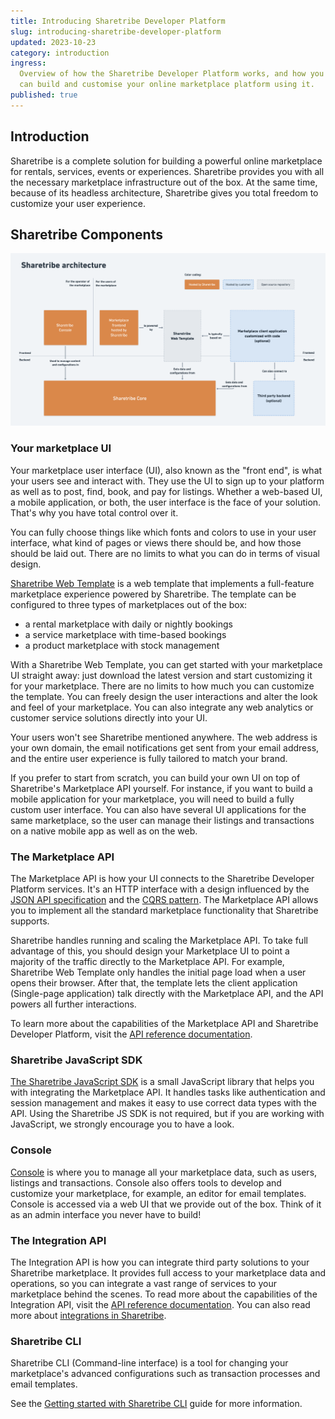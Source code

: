 ```yaml
---
title: Introducing Sharetribe Developer Platform
slug: introducing-sharetribe-developer-platform
updated: 2023-10-23
category: introduction
ingress:
  Overview of how the Sharetribe Developer Platform works, and how you
  can build and customise your online marketplace platform using it.
published: true
---
```


## Introduction

Sharetribe is a complete solution for building a powerful online
marketplace for rentals, services, events or experiences. Sharetribe
provides you with all the necessary marketplace infrastructure out of
the box. At the same time, because of its headless architecture,
Sharetribe gives you total freedom to customize your user experience.

## Sharetribe Components

![Sharetribe customer architecture](./sharetribe-customer-architecture.png)

### Your marketplace UI

Your marketplace user interface (UI), also known as the "front end", is
what your users see and interact with. They use the UI to sign up to
your platform as well as to post, find, book, and pay for listings.
Whether a web-based UI, a mobile application, or both, the user
interface is the face of your solution. That's why you have total
control over it.

You can fully choose things like which fonts and colors to use in your
user interface, what kind of pages or views there should be, and how
those should be laid out. There are no limits to what you can do in
terms of visual design.

[Sharetribe Web Template](/introduction/getting-started-with-web-template/)
is a web template that implements a full-feature marketplace experience
powered by Sharetribe. The template can be configured to three types of
marketplaces out of the box:

- a rental marketplace with daily or nightly bookings
- a service marketplace with time-based bookings
- a product marketplace with stock management

With a Sharetribe Web Template, you can get started with your
marketplace UI straight away: just download the latest version and start
customizing it for your marketplace. There are no limits to how much you
can customize the template. You can freely design the user interactions
and alter the look and feel of your marketplace. You can also integrate
any web analytics or customer service solutions directly into your UI.

Your users won't see Sharetribe mentioned anywhere. The web address is
your own domain, the email notifications get sent from your email
address, and the entire user experience is fully tailored to match your
brand.

If you prefer to start from scratch, you can build your own UI on top of
Sharetribe's Marketplace API yourself. For instance, if you want to
build a mobile application for your marketplace, you will need to build
a fully custom user interface. You can also have several UI applications
for the same marketplace, so the user can manage their listings and
transactions on a native mobile app as well as on the web.

### The Marketplace API

The Marketplace API is how your UI connects to the Sharetribe Developer
Platform services. It's an HTTP interface with a design influenced by
the [JSON API specification](https://jsonapi.org/) and the
[CQRS pattern](https://martinfowler.com/bliki/CQRS.html). The
Marketplace API allows you to implement all the standard marketplace
functionality that Sharetribe supports.

Sharetribe handles running and scaling the Marketplace API. To take full
advantage of this, you should design your Marketplace UI to point a
majority of the traffic directly to the Marketplace API. For example,
Sharetribe Web Template only handles the initial page load when a user
opens their browser. After that, the template lets the client
application (Single-page application) talk directly with the Marketplace
API, and the API powers all further interactions.

To learn more about the capabilities of the Marketplace API and
Sharetribe Developer Platform, visit the
[API reference documentation](/concepts/api/).

### Sharetribe JavaScript SDK

[The Sharetribe JavaScript SDK](/concepts/js-sdk/) is a small JavaScript
library that helps you with integrating the Marketplace API. It handles
tasks like authentication and session management and makes it easy to
use correct data types with the API. Using the Sharetribe JS SDK is not
required, but if you are working with JavaScript, we strongly encourage
you to have a look.

### Console

[Console](https://console.sharetribe.com/) is where you to manage all
your marketplace data, such as users, listings and transactions. Console
also offers tools to develop and customize your marketplace, for
example, an editor for email templates. Console is accessed via a web UI
that we provide out of the box. Think of it as an admin interface you
never have to build!

### The Integration API

The Integration API is how you can integrate third party solutions to
your Sharetribe marketplace. It provides full access to your marketplace
data and operations, so you can integrate a vast range of services to
your marketplace behind the scenes. To read more about the capabilities
of the Integration API, visit the
[API reference documentation](/concepts/api/). You can also read more
about
[integrations in Sharetribe](/concepts/integrations-introduction/).

### Sharetribe CLI

Sharetribe CLI (Command-line interface) is a tool for changing your
marketplace's advanced configurations such as transaction processes and
email templates.

See the
[Getting started with Sharetribe CLI](/introduction/getting-started-with-sharetribe-cli/)
guide for more information.
